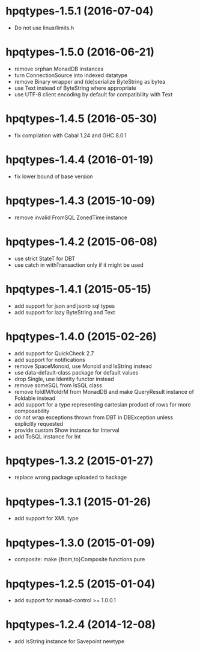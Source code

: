 # hpqtypes-1.5.1 (2016-07-04)
* Do not use linux/limits.h

# hpqtypes-1.5.0 (2016-06-21)
* remove orphan MonadDB instances
* turn ConnectionSource into indexed datatype
* remove Binary wrapper and (de)serialize ByteString as bytea
* use Text instead of ByteString where appropriate
* use UTF-8 client encoding by default for compatibility with Text

# hpqtypes-1.4.5 (2016-05-30)
* fix compilation with Cabal 1.24 and GHC 8.0.1

# hpqtypes-1.4.4 (2016-01-19)
* fix lower bound of base version

# hpqtypes-1.4.3 (2015-10-09)
* remove invalid FromSQL ZonedTime instance

# hpqtypes-1.4.2 (2015-06-08)
* use strict StateT for DBT
* use catch in withTransaction only if it might be used

# hpqtypes-1.4.1 (2015-05-15)
* add support for json and jsonb sql types
* add support for lazy ByteString and Text

# hpqtypes-1.4.0 (2015-02-26)
* add support for QuickCheck 2.7
* add support for notifications
* remove SpaceMonoid, use Monoid and IsString instead
* use data-default-class package for default values
* drop Single, use Identity functor instead
* remove someSQL from IsSQL class
* remove foldlM/foldrM from MonadDB and make QueryResult instance of Foldable instead
* add support for a type representing cartesian product of rows for more composability
* do not wrap exceptions thrown from DBT in DBException unless explicitly requested
* provide custom Show instance for Interval
* add ToSQL instance for Int

# hpqtypes-1.3.2 (2015-01-27)
* replace wrong package uploaded to hackage

# hpqtypes-1.3.1 (2015-01-26)
* add support for XML type

# hpqtypes-1.3.0 (2015-01-09)
* composite: make {from,to}Composite functions pure

# hpqtypes-1.2.5 (2015-01-04)
* add support for monad-control >= 1.0.0.1

# hpqtypes-1.2.4 (2014-12-08)
* add IsString instance for Savepoint newtype
